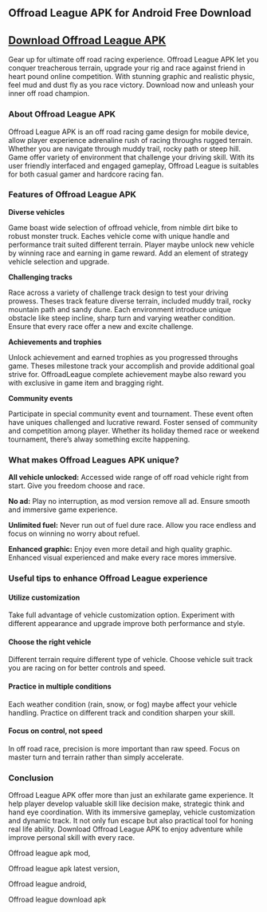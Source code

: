 ## Offroad League APK for Android Free Download

## [Download Offroad League APK](https://apkceo.io/en/offroad-league-apk)

Gear up for ultimate off road racing experience. Offroad League APK let you conquer treacherous terrain, upgrade your rig and race against friend in heart pound online competition. With stunning graphic and realistic physic, feel mud and dust fly as you race victory. Download now and unleash your inner off road champion.

### About Offroad League APK

Offroad League APK is an off road racing game design for mobile device, allow player experience adrenaline rush of racing throughs rugged terrain. Whether you are navigate through muddy trail, rocky path or steep hill. Game offer variety of environment that challenge your driving skill. With its user friendly interfaced and engaged gameplay, Offroad League is suitables for both casual gamer and hardcore racing fan.

### Features of Offroad League APK

**Diverse vehicles**

Game boast wide selection of offroad vehicle, from nimble dirt bike to robust monster truck. Eaches vehicle come with unique handle and performance trait suited different terrain. Player maybe unlock new vehicle by winning race and earning in game reward. Add an element of strategy vehicle selection and upgrade.

**Challenging tracks**

Race across a variety of challenge track design to test your driving prowess. Theses track feature diverse terrain, included muddy trail, rocky mountain path and sandy dune. Each environment introduce unique obstacle like steep incline, sharp turn and varying weather condition. Ensure that every race offer a new and excite challenge.

**Achievements and trophies**

Unlock achievement and earned trophies as you progressed throughs game. Theses milestone track your accomplish and provide additional goal strive for. OffroadLeague complete achievement maybe also reward you with exclusive in game item and bragging right.

**Community events**

Participate in special community event and tournament. These event often have uniques challenged and lucrative reward. Foster sensed of community and competition among player. Whether its holiday themed race or weekend tournament, there’s alway something excite happening.

### What makes Offroad Leagues APK unique?

**All vehicle unlocked:** Accessed wide range of off road vehicle right from start. Give you freedom choose and race.

**No ad:** Play no interruption, as mod version remove all ad. Ensure smooth and immersive game experience.

**Unlimited fuel:** Never run out of fuel dure race. Allow you race endless and focus on winning no worry about refuel.

**Enhanced graphic:** Enjoy even more detail and high quality graphic. Enhanced visual experienced and make every race mores immersive.

### Useful tips to enhance Offroad League experience

#### Utilize customization

Take full advantage of vehicle customization option. Experiment with different appearance and upgrade improve both performance and style.

#### Choose the right vehicle

Different terrain require different type of vehicle. Choose vehicle suit track you are racing on for better controls and speed.

#### Practice in multiple conditions

Each weather condition (rain, snow, or fog) maybe affect your vehicle handling. Practice on different track and condition sharpen your skill.

#### Focus on control, not speed

In off road race, precision is more important than raw speed. Focus on master turn and terrain rather than simply accelerate.

### Conclusion

Offroad League APK offer more than just an exhilarate game experience. It help player develop valuable skill like decision make, strategic think and hand eye coordination. With its immersive gameplay, vehicle customization and dynamic track. It not only fun escape but also practical tool for honing real life ability. Download Offroad League APK to enjoy adventure while improve personal skill with every race.

Offroad league apk mod,

Offroad league apk latest version,

Offroad league android,

Offroad league download apk
